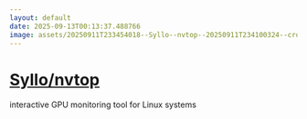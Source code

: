 ```yaml
---
layout: default
date: 2025-09-13T00:13:37.488766
image: assets/20250911T233454018--Syllo--nvtop--20250911T234100324--cropped.png
---
```


# [Syllo/nvtop](https://github.com/Syllo/nvtop)

interactive GPU monitoring tool for Linux systems
